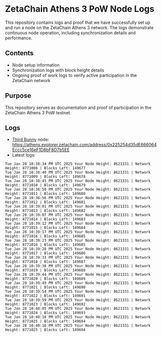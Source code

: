 # ZetaChain Athens 3 PoW Node Logs
This repository contains logs and proof that we have successfully set up and run a node on the ZetaChain Athens 3 network. The logs demonstrate continuous node operation, including synchronization details and performance.

## Contents
- Node setup information
- Synchronization logs with block height details
- Ongoing proof of work logs to verify active participation in the ZetaChain network

## Purpose
This repository serves as documentation and proof of participation in the ZetaChain Athens 3 PoW testnet.

## Logs

- [Third Bunny](https://thirdbunny.xyz/) node: https://athens.explorer.zetachain.com/address/0x225254d35dE666064Eccc5ce16eF1D8bF8D7b5EE
- Latest logs:
```
Tue Jan 28 10:38:34 PM UTC 2025 Your Node Height: 8621331 | Network Height: 8771008 | Blocks Left: 149677
Tue Jan 28 10:38:40 PM UTC 2025 Your Node Height: 8621331 | Network Height: 8771009 | Blocks Left: 149678
Tue Jan 28 10:38:45 PM UTC 2025 Your Node Height: 8621331 | Network Height: 8771010 | Blocks Left: 149679
Tue Jan 28 10:38:50 PM UTC 2025 Your Node Height: 8621331 | Network Height: 8771011 | Blocks Left: 149680
Tue Jan 28 10:38:56 PM UTC 2025 Your Node Height: 8621331 | Network Height: 8771012 | Blocks Left: 149681
Tue Jan 28 10:39:01 PM UTC 2025 Your Node Height: 8621331 | Network Height: 8771013 | Blocks Left: 149682
Tue Jan 28 10:39:07 PM UTC 2025 Your Node Height: 8621331 | Network Height: 8771014 | Blocks Left: 149683
Tue Jan 28 10:39:12 PM UTC 2025 Your Node Height: 8621331 | Network Height: 8771015 | Blocks Left: 149684
Tue Jan 28 10:39:17 PM UTC 2025 Your Node Height: 8621331 | Network Height: 8771016 | Blocks Left: 149685
Tue Jan 28 10:39:23 PM UTC 2025 Your Node Height: 8621331 | Network Height: 8771016 | Blocks Left: 149685
Tue Jan 28 10:39:28 PM UTC 2025 Your Node Height: 8621331 | Network Height: 8771017 | Blocks Left: 149686
Tue Jan 28 10:39:33 PM UTC 2025 Your Node Height: 8621331 | Network Height: 8771018 | Blocks Left: 149687
Tue Jan 28 10:39:38 PM UTC 2025 Your Node Height: 8621331 | Network Height: 8771019 | Blocks Left: 149688
Tue Jan 28 10:39:44 PM UTC 2025 Your Node Height: 8621331 | Network Height: 8771020 | Blocks Left: 149689
Tue Jan 28 10:39:49 PM UTC 2025 Your Node Height: 8621331 | Network Height: 8771021 | Blocks Left: 149690
Tue Jan 28 10:39:54 PM UTC 2025 Your Node Height: 8621331 | Network Height: 8771022 | Blocks Left: 149691
Tue Jan 28 10:39:59 PM UTC 2025 Your Node Height: 8621331 | Network Height: 8771023 | Blocks Left: 149692
Tue Jan 28 10:40:05 PM UTC 2025 Your Node Height: 8621331 | Network Height: 8771024 | Blocks Left: 149693
Tue Jan 28 10:40:10 PM UTC 2025 Your Node Height: 8621331 | Network Height: 8771025 | Blocks Left: 149694
Tue Jan 28 10:40:16 PM UTC 2025 Your Node Height: 8621331 | Network Height: 8771025 | Blocks Left: 149694
```
